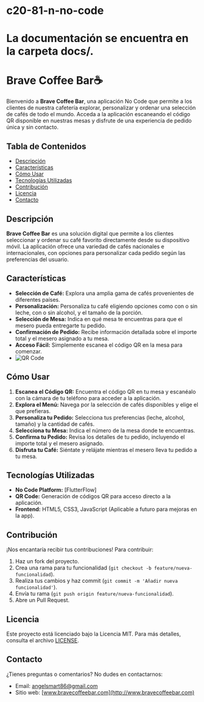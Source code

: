 # c20-81-n-no-code  
# La documentación se encuentra en la carpeta docs/.

# Brave Coffee Bar☕️

Bienvenido a **Brave Coffee Bar**, una aplicación No Code que permite a los clientes de nuestra cafetería explorar, personalizar y ordenar una selección de cafés de todo el mundo. Acceda a la aplicación escaneando el código QR disponible en nuestras mesas y disfrute de una experiencia de pedido única y sin contacto.

## Tabla de Contenidos

- [Descripción](#descripción)
- [Características](#características)
- [Cómo Usar](#cómo-usar)
- [Tecnologías Utilizadas](#tecnologías-utilizadas)
- [Contribución](#contribución)
- [Licencia](#licencia)
- [Contacto](#contacto)

## Descripción

**Brave Coffee Bar** es una solución digital que permite a los clientes seleccionar y ordenar su café favorito directamente desde su dispositivo móvil. La aplicación ofrece una variedad de cafés nacionales e internacionales, con opciones para personalizar cada pedido según las preferencias del usuario.

## Características

- **Selección de Café:** Explora una amplia gama de cafés provenientes de diferentes países.
- **Personalización:** Personaliza tu café eligiendo opciones como con o sin leche, con o sin alcohol, y el tamaño de la porción.
- **Selección de Mesa:** Indica en qué mesa te encuentras para que el mesero pueda entregarte tu pedido.
- **Confirmación de Pedido:** Recibe información detallada sobre el importe total y el mesero asignado a tu mesa.
- **Acceso Fácil:** Simplemente escanea el código QR en la mesa para comenzar.
- ![QR Code](assets/qr_code.png)

## Cómo Usar

1. **Escanea el Código QR:** Encuentra el código QR en tu mesa y escanéalo con la cámara de tu teléfono para acceder a la aplicación.
2. **Explora el Menú:** Navega por la selección de cafés disponibles y elige el que prefieras.
3. **Personaliza tu Pedido:** Selecciona tus preferencias (leche, alcohol, tamaño) y la cantidad de cafés.
4. **Selecciona tu Mesa:** Indica el número de la mesa donde te encuentras.
5. **Confirma tu Pedido:** Revisa los detalles de tu pedido, incluyendo el importe total y el mesero asignado.
6. **Disfruta tu Café:** Siéntate y relájate mientras el mesero lleva tu pedido a tu mesa.

## Tecnologías Utilizadas

- **No Code Platform:** [FlutterFlow]
- **QR Code:** Generación de códigos QR para acceso directo a la aplicación.
- **Frontend:** HTML5, CSS3, JavaScript (Aplicable a futuro para mejoras en la app).

## Contribución

¡Nos encantaría recibir tus contribuciones! Para contribuir:

1. Haz un fork del proyecto.
2. Crea una rama para tu funcionalidad (`git checkout -b feature/nueva-funcionalidad`).
3. Realiza tus cambios y haz commit (`git commit -m 'Añadir nueva funcionalidad'`).
4. Envía tu rama (`git push origin feature/nueva-funcionalidad`).
5. Abre un Pull Request.

## Licencia

Este proyecto está licenciado bajo la Licencia MIT. Para más detalles, consulta el archivo [LICENSE](LICENSE).

## Contacto

¿Tienes preguntas o comentarios? No dudes en contactarnos:

- Email: [angelsmart86@gmail.com](mailto:angelsmart86@gmail.com)
- Sitio web: [www.bravecoffeebar.com](http://www.bravecoffeebar.com)
